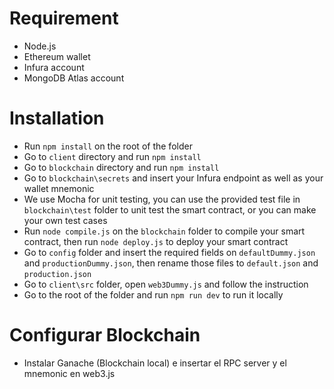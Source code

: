 # Requirement
- Node.js
- Ethereum wallet
- Infura account
- MongoDB Atlas account

# Installation
- Run `npm install` on the root of the folder
- Go to `client` directory and run `npm install`
- Go to `blockchain` directory and run `npm install`
- Go to `blockchain\secrets` and insert your Infura endpoint as well as your wallet mnemonic
- We use Mocha for unit testing, you can use the provided test file in `blockchain\test` folder to unit test the smart contract, or you can make your own test cases
- Run `node compile.js` on the `blockchain` folder to compile your smart contract, then run `node deploy.js` to deploy your smart contract
- Go to `config` folder and insert the required fields on `defaultDummy.json` and `productionDummy.json`, then rename those files to `default.json` and `production.json`
- Go to `client\src` folder, open `web3Dummy.js` and follow the instruction
- Go to the root of the folder and run `npm run dev` to run it locally

# Configurar Blockchain
 - Instalar Ganache (Blockchain local) e insertar el RPC server y el mnemonic en web3.js

